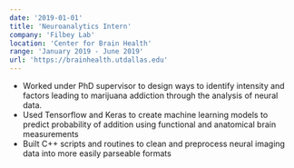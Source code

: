 ```yaml
---
date: '2019-01-01'
title: 'Neuroanalytics Intern'
company: 'Filbey Lab'
location: 'Center for Brain Health'
range: 'January 2019 - June 2019'
url: 'https://brainhealth.utdallas.edu'
---
```


- Worked under PhD supervisor to design ways to identify intensity and factors leading to marijuana addiction through the analysis of neural data.
- Used Tensorflow and Keras to create machine learning models to predict probability of addition using functional and anatomical brain measurements
- Built C++ scripts and routines to clean and preprocess neural imaging data into more easily parseable formats
